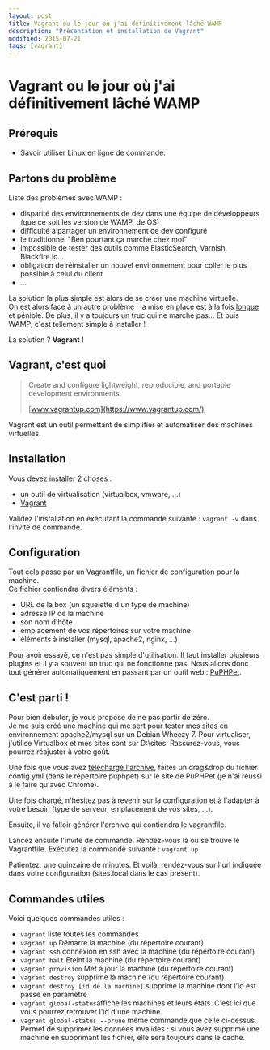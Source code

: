 ```yaml
---
layout: post
title: Vagrant ou le jour où j'ai définitivement lâché WAMP
description: "Présentation et installation de Vagrant"
modified: 2015-07-21
tags: [vagrant]
---
```


# Vagrant ou le jour où j'ai définitivement lâché WAMP

## Prérequis

* Savoir utiliser Linux en ligne de commande.

## Partons du problème

Liste des problèmes avec WAMP :  

* disparité des environnements de dev dans une équipe de développeurs (que ce soit les version de WAMP, de OS)
* difficulté à partager un environnement de dev configuré
* le traditionnel "Ben pourtant ça marche chez moi"
* impossible de tester des outils comme ElasticSearch, Varnish, Blackfire.io...
* obligation de réinstaller un nouvel environnement pour coller le plus possible à celui du client
* ... 

La solution la plus simple est alors de se créer une machine virtuelle.  
On est alors face à un autre problème : la mise en place est à la fois <u>longue</u> et pénible. De plus, il y a toujours un truc qui ne marche pas...
Et puis WAMP, c'est tellement simple à installer !

La solution ? **Vagrant** !

## Vagrant, c'est quoi

>Create and configure lightweight, reproducible, and portable development environments.</p>
[www.vagrantup.com](https://www.vagrantup.com/)

Vagrant est un outil permettant de simplifier et automatiser des machines virtuelles.

## Installation

Vous devez installer 2 choses :  

* un outil de virtualisation (virtualbox, vmware, ...)
* [Vagrant](https://www.vagrantup.com/downloads.html)

Validez l'installation en exécutant la commande suivante : `vagrant -v` dans l'invite de commande.

## Configuration

Tout cela passe par un Vagrantfile, un fichier de configuration pour la machine.  
Ce fichier contiendra divers éléments :  

* URL de la box (un squelette d'un type de machine)
* adresse IP de la machine
* son nom d'hôte
* emplacement de vos répertoires sur votre machine
* éléments à installer (mysql, apache2, nginx, ...)

Pour avoir essayé, ce n'est pas simple d'utilisation. Il faut installer plusieurs plugins et il y a souvent un truc qui ne fonctionne pas.
Nous allons donc tout générer automatiquement en passant par un outil web : [PuPHPet](https://puphpet.com).

## C'est parti !

Pour bien débuter, je vous propose de ne pas partir de zéro.  
Je me suis créé une machine qui me sert pour tester mes sites en environnement apache2/mysql sur un Debian Wheezy 7. Pour virtualiser, j'utilise Virtualbox et mes sites sont sur D:\sites.
Rassurez-vous, vous pourrez réajuster à votre goût.

Une fois que vous avez [téléchargé l'archive](https://github.com/maxpou/vagrant-sites-apache), faites un drag&drop du fichier config.yml (dans le répertoire puphpet) sur le site de PuPHPet (je n'ai réussi à le faire qu'avec Chrome).

Une fois chargé, n'hésitez pas à revenir sur la configuration et à l'adapter à votre besoin (type de serveur, emplacement de vos sites, ...).

Ensuite, il va falloir générer l'archive qui contiendra le vagrantfile.

Lancez ensuite l'invite de commande. Rendez-vous là où se trouve le Vagrantfile.
Exécutez la commande suivante : `vagrant up`

Patientez, une quinzaine de minutes.
Et voilà, rendez-vous sur l'url indiquée dans votre configuration (sites.local dans le cas présent).


## Commandes utiles

Voici quelques commandes utiles :  

* `vagrant` liste toutes les commandes 
* `vagrant up` Démarre la machine (du répertoire courant) 
* `vagrant ssh` connexion en ssh avec la machine (du répertoire courant) 
* `vagrant halt` Eteint la machine (du répertoire courant) 
* `vagrant provision` Met à jour la machine  (du répertoire courant) 
* `vagrant destroy` supprime la machine (du répertoire courant) 
* `vagrant destroy [id de la machine]` supprime la machine dont l'id est passé en paramètre 
* `vagrant global-status`affiche les machines et leurs états. C'est ici que vous pourrez retrouver l'id d'une machine. 
* `vagrant global-status --prune` même commande que celle ci-dessus. Permet de supprimer les données invalides : si vous avez supprimé une machine en supprimant les fichier, elle sera toujours dans le cache.

